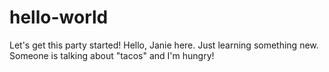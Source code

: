# hello-world
Let's get this party started!
Hello, Janie here. Just learning something new. 
Someone is talking about "tacos" and I'm hungry!

